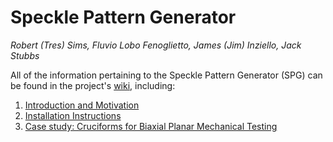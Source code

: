 # Speckle Pattern Generator
_Robert (Tres) Sims, Fluvio Lobo Fenoglietto, James (Jim) Inziello, Jack Stubbs_

All of the information pertaining to the Speckle Pattern Generator (SPG) can be found in the project's [wiki](https://github.com/pd3d/spg/wiki), including:
1.  [Introduction and Motivation](https://github.com/pd3d/spg/wiki/Introduction-and-Motivation)
2.  [Installation Instructions](https://github.com/pd3d/spg/wiki/Installation-Instructions)
3.  [Case study: Cruciforms for Biaxial Planar Mechanical Testing](https://github.com/pd3d/spg/wiki/Case-Study:-Cruciforms-for-Bi-axial-Planar-Mechanical-Testing)
